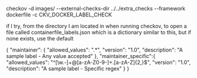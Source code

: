 checkov -d images/ --external-checks-dir ../../extra_checks --framework dockerfile -c CKV_DOCKER_LABEL_CHECK

if I try, from the directory I am located in when running checkov, to open a file called containerfile_labels.json which is a dictionary similar to this, but if none exists, use the default 

{
    "maintainer": {
        "allowed_values": ".*",
        "version": "1.0",
        "description": "A sample label - Any value accepted"
    }, 
    "maintainer_specific":{
        "allowed_values": "^[\w\.-]+@[a-zA-Z0-9-]+\.[a-zA-Z]{2,}$",
        "version": "1.0",
        "description": "A sample label - Specific regex"
    }
}